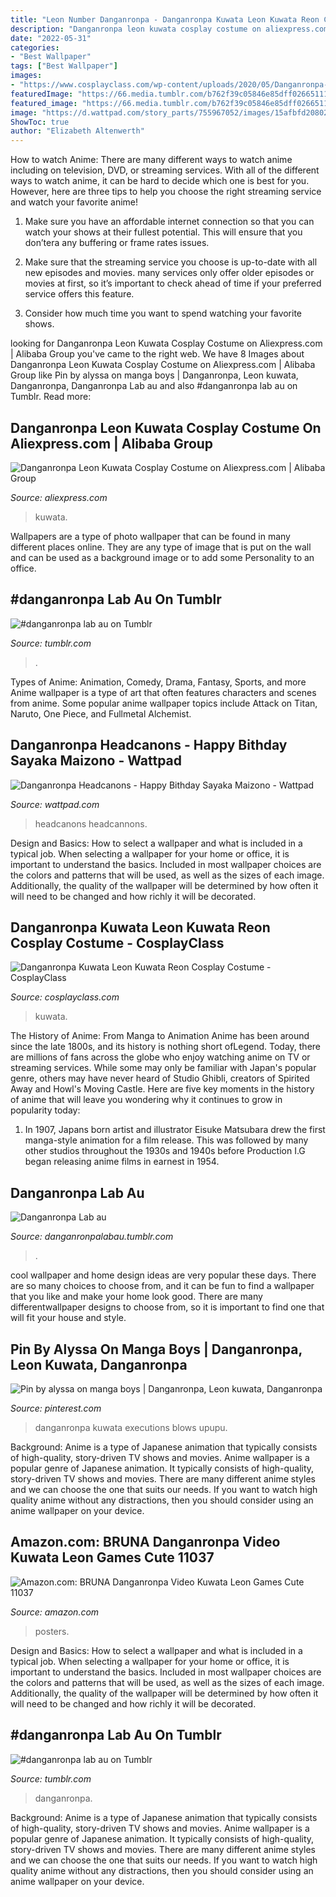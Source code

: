 ```yaml
---
title: "Leon Number Danganronpa - Danganronpa Kuwata Leon Kuwata Reon Cosplay Costume"
description: "Danganronpa leon kuwata cosplay costume on aliexpress.com"
date: "2022-05-31"
categories:
- "Best Wallpaper"
tags: ["Best Wallpaper"]
images:
- "https://www.cosplayclass.com/wp-content/uploads/2020/05/Danganronpa-Kuwata-Leon-Kuwata-Reon-Cosplay-Costume-3-768x768.jpg"
featuredImage: "https://66.media.tumblr.com/b762f39c05846e85dff026651114e629/tumblr_inline_po6sd40eyu1syngqo_640.png"
featured_image: "https://66.media.tumblr.com/b762f39c05846e85dff026651114e629/tumblr_inline_po6sd40eyu1syngqo_640.png"
image: "https://d.wattpad.com/story_parts/755967052/images/15afbfd208028b7d559212306757.jpg"
ShowToc: true
author: "Elizabeth Altenwerth"
---
```



How to watch Anime: There are many different ways to watch anime including on television, DVD, or streaming services.
With all of the different ways to watch anime, it can be hard to decide which one is best for you. However, here are three tips to help you choose the right streaming service and watch your favorite anime!
1. Make sure you have an affordable internet connection so that you can watch your shows at their fullest potential. This will ensure that you don’tera any buffering or frame rates issues.

2. Make sure that the streaming service you choose is up-to-date with all new episodes and movies. many services only offer older episodes or movies at first, so it’s important to check ahead of time if your preferred service offers this feature.

3. Consider how much time you want to spend watching your favorite shows.

	

		
looking for Danganronpa Leon Kuwata Cosplay Costume on Aliexpress.com | Alibaba Group you've came to the right web. We have 8 Images about Danganronpa Leon Kuwata Cosplay Costume on Aliexpress.com | Alibaba Group like Pin by alyssa on manga boys | Danganronpa, Leon kuwata, Danganronpa, Danganronpa Lab au and also #danganronpa lab au on Tumblr. Read more:
		
    
## Danganronpa Leon Kuwata Cosplay Costume On Aliexpress.com | Alibaba Group

<img loading=lazy src="https://ae01.alicdn.com/kf/HTB1FrmiIFXXXXXvXpXXq6xXFXXXx/Danganronpa-Leon-Kuwata-Cosplay-Costume.jpg_640x640.jpg" onerror="this.onerror=null;this.src='https://tse4.mm.bing.net/th?id=OIP.YxrLVo_x09ZSyDXjBB1JcgAAAA&amp;pid=15.1';" alt="Danganronpa Leon Kuwata Cosplay Costume on Aliexpress.com | Alibaba Group">

_Source: aliexpress.com_

>kuwata. 

	



Wallpapers are a type of photo wallpaper that can be found in many different places online. They are any type of image that is put on the wall and can be used as a background image or to add some Personality to an office.

    
## #danganronpa Lab Au On Tumblr

<img loading=lazy src="https://64.media.tumblr.com/d0fdcf4bc52044816477d9a5cb28feea/f9ff313886b32994-8f/s540x810/ed1ff8a2d10b17f47e5466ad48efcf377ddfe7ba.png" onerror="this.onerror=null;this.src='https://tse2.mm.bing.net/th?id=OIP.Pxu-imFjVV8MN-kI64HKwwHaGM&amp;pid=15.1';" alt="#danganronpa lab au on Tumblr">

_Source: tumblr.com_

>. 

	

Types of Anime: Animation, Comedy, Drama, Fantasy, Sports, and more
Anime wallpaper is a type of art that often features characters and scenes from anime. Some popular anime wallpaper topics include Attack on Titan, Naruto, One Piece, and Fullmetal Alchemist.

    
## Danganronpa Headcanons - Happy Bithday Sayaka Maizono - Wattpad

<img loading=lazy src="https://d.wattpad.com/story_parts/755967052/images/15afbfd208028b7d559212306757.jpg" onerror="this.onerror=null;this.src='https://tse4.mm.bing.net/th?id=OIP.NVKHAyTouwxya0iC6Qh4gAHaHX&amp;pid=15.1';" alt="Danganronpa Headcanons - Happy Bithday Sayaka Maizono - Wattpad">

_Source: wattpad.com_

>headcanons headcannons. 

	

Design and Basics: How to select a wallpaper and what is included in a typical job.
When selecting a wallpaper for your home or office, it is important to understand the basics. Included in most wallpaper choices are the colors and patterns that will be used, as well as the sizes of each image. Additionally, the quality of the wallpaper will be determined by how often it will need to be changed and how richly it will be decorated.

    
## Danganronpa Kuwata Leon Kuwata Reon Cosplay Costume - CosplayClass

<img loading=lazy src="https://www.cosplayclass.com/wp-content/uploads/2020/05/Danganronpa-Kuwata-Leon-Kuwata-Reon-Cosplay-Costume-3-768x768.jpg" onerror="this.onerror=null;this.src='https://tse4.mm.bing.net/th?id=OIP.FOL0fPPYiq2_G0nu1iDqPQHaHa&amp;pid=15.1';" alt="Danganronpa Kuwata Leon Kuwata Reon Cosplay Costume - CosplayClass">

_Source: cosplayclass.com_

>kuwata. 

	

The History of Anime: From Manga to Animation
Anime has been around since the late 1800s, and its history is nothing short ofLegend. Today, there are millions of fans across the globe who enjoy watching anime on TV or streaming services. While some may only be familiar with Japan's popular genre, others may have never heard of Studio Ghibli, creators of Spirited Away and Howl's Moving Castle. Here are five key moments in the history of anime that will leave you wondering why it continues to grow in popularity today:
1) In 1907, Japans born artist and illustrator Eisuke Matsubara drew the first manga-style animation for a film release. This was followed by many other studios throughout the 1930s and 1940s before Production I.G began releasing anime films in earnest in 1954.

    
## Danganronpa Lab Au

<img loading=lazy src="https://66.media.tumblr.com/b762f39c05846e85dff026651114e629/tumblr_inline_po6sd40eyu1syngqo_640.png" onerror="this.onerror=null;this.src='https://tse2.mm.bing.net/th?id=OIP.tzN_-eObt-HBwYH9pTdcCQHaEU&amp;pid=15.1';" alt="Danganronpa Lab au">

_Source: danganronpalabau.tumblr.com_

>. 

	

cool wallpaper and home design ideas are very popular these days. There are so many choices to choose from, and it can be fun to find a wallpaper that you like and make your home look good. There are many differentwallpaper designs to choose from, so it is important to find one that will fit your house and style.

    
## Pin By Alyssa On Manga Boys | Danganronpa, Leon Kuwata, Danganronpa

<img loading=lazy src="https://i.pinimg.com/originals/67/01/0a/67010ac2e1931397902fb1f5b67a8c6c.jpg" onerror="this.onerror=null;this.src='https://tse3.mm.bing.net/th?id=OIP.ZKsQz0a2g3d_PcfjiwsoRgHaGI&amp;pid=15.1';" alt="Pin by alyssa on manga boys | Danganronpa, Leon kuwata, Danganronpa">

_Source: pinterest.com_

>danganronpa kuwata executions blows upupu. 

	

Background: Anime is a type of Japanese animation that typically consists of high-quality, story-driven TV shows and movies.
Anime wallpaper is a popular genre of Japanese animation. It typically consists of high-quality, story-driven TV shows and movies. There are many different anime styles and we can choose the one that suits our needs. If you want to watch high quality anime without any distractions, then you should consider using an anime wallpaper on your device.

    
## Amazon.com: BRUNA Danganronpa Video Kuwata Leon Games Cute 11037

<img loading=lazy src="https://images-na.ssl-images-amazon.com/images/I/51giSFpW3GL.__AC_SY300_QL70_ML2_.jpg" onerror="this.onerror=null;this.src='https://tse4.mm.bing.net/th?id=OIP.Iz80VXhQq0TpOGPm6IKSxwAAAA&amp;pid=15.1';" alt="Amazon.com: BRUNA Danganronpa Video Kuwata Leon Games Cute 11037">

_Source: amazon.com_

>posters. 

	

Design and Basics: How to select a wallpaper and what is included in a typical job.
When selecting a wallpaper for your home or office, it is important to understand the basics. Included in most wallpaper choices are the colors and patterns that will be used, as well as the sizes of each image. Additionally, the quality of the wallpaper will be determined by how often it will need to be changed and how richly it will be decorated.

    
## #danganronpa Lab Au On Tumblr

<img loading=lazy src="https://64.media.tumblr.com/469e37b27b39e32307f606f64889da58/4633203dcd69a24c-7e/s640x960/c0741f2644df53980905d3564490c23535b0c00a.jpg" onerror="this.onerror=null;this.src='https://tse4.mm.bing.net/th?id=OIP.I-t2uK6Aqlc5RJKtzzUWqwHaLh&amp;pid=15.1';" alt="#danganronpa lab au on Tumblr">

_Source: tumblr.com_

>danganronpa. 

	

Background: Anime is a type of Japanese animation that typically consists of high-quality, story-driven TV shows and movies.
Anime wallpaper is a popular genre of Japanese animation. It typically consists of high-quality, story-driven TV shows and movies. There are many different anime styles and we can choose the one that suits our needs. If you want to watch high quality anime without any distractions, then you should consider using an anime wallpaper on your device.

